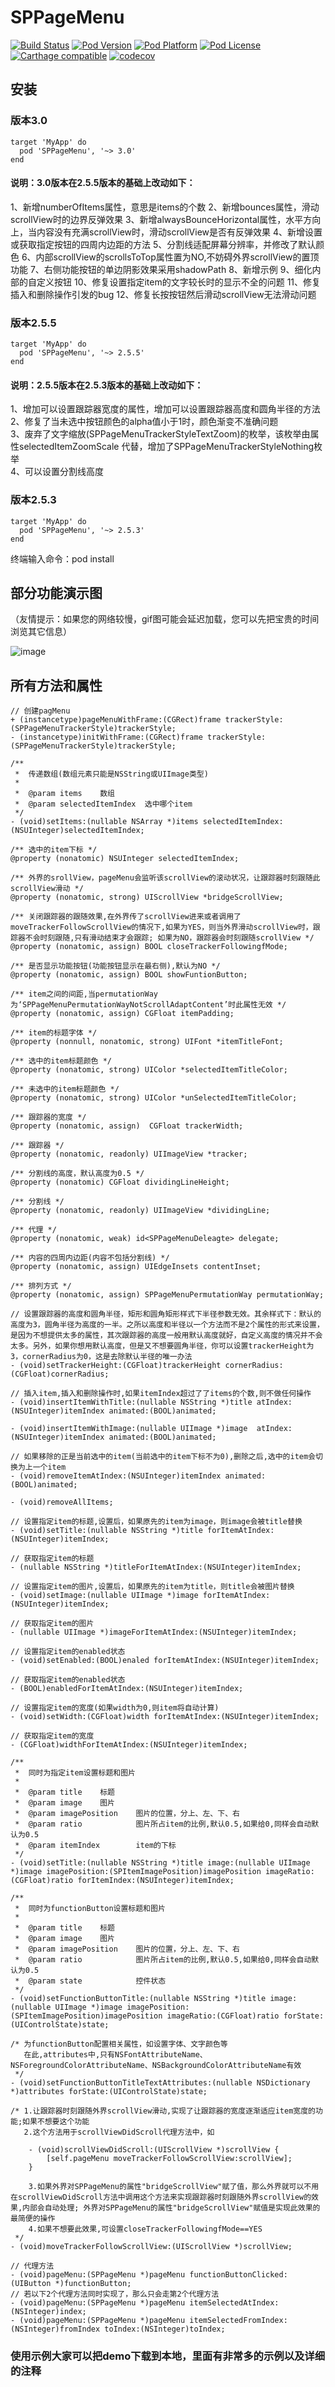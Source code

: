 # SPPageMenu
[![Build Status](http://img.shields.io/travis/SPStore/SPPageMenu.svg?style=flat)](https://travis-ci.org/SPStore/SPPageMenu)
[![Pod Version](http://img.shields.io/cocoapods/v/SPPageMenu.svg?style=flat)](http://cocoadocs.org/docsets/SPPageMenu/)
[![Pod Platform](http://img.shields.io/cocoapods/p/SPPageMenu.svg?style=flat)](http://cocoadocs.org/docsets/SPPageMenu/)
[![Pod License](http://img.shields.io/cocoapods/l/SPPageMenu.svg?style=flat)](https://www.apache.org/licenses/LICENSE-2.0.html)
[![Carthage compatible](https://img.shields.io/badge/Carthage-compatible-4BC51D.svg?style=flat)](https://github.com/SPStore/SPPageMenu)
[![codecov](https://codecov.io/gh/SPStore/SPPageMenu/branch/master/graph/badge.svg)](https://codecov.io/gh/SPStore/SPPageMenu)
## 安装
### 版本3.0
```
target 'MyApp' do
  pod 'SPPageMenu', '~> 3.0'
end
```
#### 说明：3.0版本在2.5.5版本的基础上改动如下：
1、新增numberOfItems属性，意思是items的个数
2、新增bounces属性，滑动scrollView时的边界反弹效果
3、新增alwaysBounceHorizontal属性，水平方向上，当内容没有充满scrollView时，滑动scrollView是否有反弹效果
4、新增设置或获取指定按钮的四周内边距的方法
5、分割线适配屏幕分辨率，并修改了默认颜色
6、内部scrollView的scrollsToTop属性置为NO,不妨碍外界scrollView的置顶功能
7、右侧功能按钮的单边阴影效果采用shadowPath
8、新增示例
9、细化内部的自定义按钮
10、修复设置指定item的文字较长时的显示不全的问题
11、修复插入和删除操作引发的bug
12、修复长按按钮然后滑动scrollView无法滑动问题

### 版本2.5.5
```
target 'MyApp' do
  pod 'SPPageMenu', '~> 2.5.5'
end
```

#### 说明：2.5.5版本在2.5.3版本的基础上改动如下：
  1、增加可以设置跟踪器宽度的属性，增加可以设置跟踪器高度和圆角半径的方法<br> 
  2、修复了当未选中按钮颜色的alpha值小于1时，颜色渐变不准确问题<br> 
  3、废弃了文字缩放(SPPageMenuTrackerStyleTextZoom)的枚举，该枚举由属性selectedItemZoomScale
     代替，增加了SPPageMenuTrackerStyleNothing枚举<br> 
  4、可以设置分割线高度<br> 

### 版本2.5.3
```
target 'MyApp' do
  pod 'SPPageMenu', '~> 2.5.3'
end
```

终端输入命令：pod install 



## 部分功能演示图
（友情提示：如果您的网络较慢，gif图可能会延迟加载，您可以先把宝贵的时间浏览其它信息）

![image](https://github.com/SPStore/SPPageMenu/blob/master/3006981-889f087b55f3e57f.gif)
## 所有方法和属性
```
// 创建pagMenu
+ (instancetype)pageMenuWithFrame:(CGRect)frame trackerStyle:(SPPageMenuTrackerStyle)trackerStyle;
- (instancetype)initWithFrame:(CGRect)frame trackerStyle:(SPPageMenuTrackerStyle)trackerStyle;
```
```
/**
 *  传递数组(数组元素只能是NSString或UIImage类型)
 *
 *  @param items    数组
 *  @param selectedItemIndex  选中哪个item
 */
- (void)setItems:(nullable NSArray *)items selectedItemIndex:(NSUInteger)selectedItemIndex;
```
```
/** 选中的item下标 */
@property (nonatomic) NSUInteger selectedItemIndex;
```
```
/** 外界的srollView，pageMenu会监听该scrollView的滚动状况，让跟踪器时刻跟随此scrollView滑动 */
@property (nonatomic, strong) UIScrollView *bridgeScrollView;
```
```
/** 关闭跟踪器的跟随效果,在外界传了scrollView进来或者调用了moveTrackerFollowScrollView的情况下,如果为YES，则当外界滑动scrollView时，跟踪器不会时刻跟随,只有滑动结束才会跟踪; 如果为NO，跟踪器会时刻跟随scrollView */
@property (nonatomic, assign) BOOL closeTrackerFollowingfMode;
```
```
/** 是否显示功能按钮(功能按钮显示在最右侧),默认为NO */
@property (nonatomic, assign) BOOL showFuntionButton;
```
```
/** item之间的间距,当permutationWay为‘SPPageMenuPermutationWayNotScrollAdaptContent’时此属性无效 */
@property (nonatomic, assign) CGFloat itemPadding;
```
```
/** item的标题字体 */
@property (nonnull, nonatomic, strong) UIFont *itemTitleFont;
```
```
/** 选中的item标题颜色 */
@property (nonatomic, strong) UIColor *selectedItemTitleColor;
```
```
/** 未选中的item标题颜色 */
@property (nonatomic, strong) UIColor *unSelectedItemTitleColor;
```
```
/** 跟踪器的宽度 */
@property (nonatomic, assign)  CGFloat trackerWidth;
```
```
/** 跟踪器 */
@property (nonatomic, readonly) UIImageView *tracker;
```
```
/** 分割线的高度，默认高度为0.5 */
@property (nonatomic) CGFloat dividingLineHeight;
```
```
/** 分割线 */
@property (nonatomic, readonly) UIImageView *dividingLine;
```
```
/** 代理 */
@property (nonatomic, weak) id<SPPageMenuDeleagte> delegate;
```
```
/** 内容的四周内边距(内容不包括分割线) */
@property (nonatomic, assign) UIEdgeInsets contentInset;
```
```
/** 排列方式 */
@property (nonatomic, assign) SPPageMenuPermutationWay permutationWay;
```
```
// 设置跟踪器的高度和圆角半径，矩形和圆角矩形样式下半径参数无效。其余样式下：默认的高度为3，圆角半径为高度的一半。之所以高度和半径以一个方法而不是2个属性的形式来设置，是因为不想提供太多的属性，其次跟踪器的高度一般用默认高度就好，自定义高度的情况并不会太多。另外，如果你想用默认高度，但是又不想要圆角半径，你可以设置trackerHeight为3，cornerRadius为0，这是去除默认半径的唯一办法
- (void)setTrackerHeight:(CGFloat)trackerHeight cornerRadius:(CGFloat)cornerRadius;
```
```
// 插入item,插入和删除操作时,如果itemIndex超过了了items的个数,则不做任何操作
- (void)insertItemWithTitle:(nullable NSString *)title atIndex:(NSUInteger)itemIndex animated:(BOOL)animated;
```
```
- (void)insertItemWithImage:(nullable UIImage *)image  atIndex:(NSUInteger)itemIndex animated:(BOOL)animated;
```
```
// 如果移除的正是当前选中的item(当前选中的item下标不为0),删除之后,选中的item会切换为上一个item
- (void)removeItemAtIndex:(NSUInteger)itemIndex animated:(BOOL)animated;
```
```
- (void)removeAllItems;
```
```
// 设置指定item的标题,设置后，如果原先的item为image，则image会被title替换
- (void)setTitle:(nullable NSString *)title forItemAtIndex:(NSUInteger)itemIndex;
```
```
// 获取指定item的标题
- (nullable NSString *)titleForItemAtIndex:(NSUInteger)itemIndex;
```
```
// 设置指定item的图片,设置后，如果原先的item为title，则title会被图片替换
- (void)setImage:(nullable UIImage *)image forItemAtIndex:(NSUInteger)itemIndex;
```
```
// 获取指定item的图片
- (nullable UIImage *)imageForItemAtIndex:(NSUInteger)itemIndex;
```
```
// 设置指定item的enabled状态
- (void)setEnabled:(BOOL)enaled forItemAtIndex:(NSUInteger)itemIndex;
```
```
// 获取指定item的enabled状态
- (BOOL)enabledForItemAtIndex:(NSUInteger)itemIndex;
```
```
// 设置指定item的宽度(如果width为0,则item将自动计算)
- (void)setWidth:(CGFloat)width forItemAtIndex:(NSUInteger)itemIndex;
```
```
// 获取指定item的宽度
- (CGFloat)widthForItemAtIndex:(NSUInteger)itemIndex;
```
```
/**
 *  同时为指定item设置标题和图片
 *
 *  @param title    标题
 *  @param image    图片
 *  @param imagePosition    图片的位置，分上、左、下、右
 *  @param ratio            图片所占item的比例,默认0.5,如果给0,同样会自动默认为0.5
 *  @param itemIndex        item的下标
 */
- (void)setTitle:(nullable NSString *)title image:(nullable UIImage *)image imagePosition:(SPItemImagePosition)imagePosition imageRatio:(CGFloat)ratio forItemIndex:(NSUInteger)itemIndex;
```
```
/**
 *  同时为functionButton设置标题和图片
 *
 *  @param title    标题
 *  @param image    图片
 *  @param imagePosition    图片的位置，分上、左、下、右
 *  @param ratio            图片所占item的比例,默认0.5,如果给0,同样会自动默认为0.5
 *  @param state            控件状态
 */
- (void)setFunctionButtonTitle:(nullable NSString *)title image:(nullable UIImage *)image imagePosition:(SPItemImagePosition)imagePosition imageRatio:(CGFloat)ratio forState:(UIControlState)state;
```
```
/* 为functionButton配置相关属性，如设置字体、文字颜色等
   在此,attributes中,只有NSFontAttributeName、NSForegroundColorAttributeName、NSBackgroundColorAttributeName有效
 */
- (void)setFunctionButtonTitleTextAttributes:(nullable NSDictionary *)attributes forState:(UIControlState)state;
```
```
/* 1.让跟踪器时刻跟随外界scrollView滑动,实现了让跟踪器的宽度逐渐适应item宽度的功能;如果不想要这个功能
   2.这个方法用于scrollViewDidScroll代理方法中，如
 
    - (void)scrollViewDidScroll:(UIScrollView *)scrollView {
        [self.pageMenu moveTrackerFollowScrollView:scrollView];
    }
 
    3.如果外界对SPPageMenu的属性"bridgeScrollView"赋了值，那么外界就可以不用在scrollViewDidScroll方法中调用这个方法来实现跟踪器时刻跟随外界scrollView的效果,内部会自动处理; 外界对SPPageMenu的属性"bridgeScrollView"赋值是实现此效果的最简便的操作
    4.如果不想要此效果,可设置closeTrackerFollowingfMode==YES
 */
- (void)moveTrackerFollowScrollView:(UIScrollView *)scrollView;
```
```
// 代理方法
- (void)pageMenu:(SPPageMenu *)pageMenu functionButtonClicked:(UIButton *)functionButton;
// 若以下2个代理方法同时实现了，那么只会走第2个代理方法
- (void)pageMenu:(SPPageMenu *)pageMenu itemSelectedAtIndex:(NSInteger)index;
- (void)pageMenu:(SPPageMenu *)pageMenu itemSelectedFromIndex:(NSInteger)fromIndex toIndex:(NSInteger)toIndex;
```
### 使用示例大家可以把demo下载到本地，里面有非常多的示例以及详细的注释

